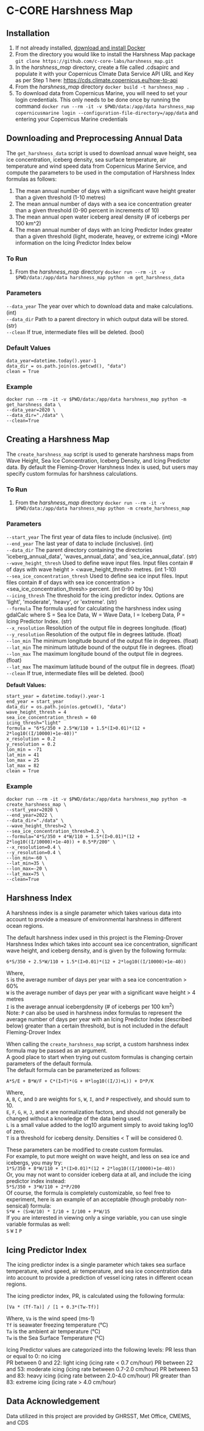 # C-CORE Harshness Map

## Installation

1. If not already installed, [download and install Docker](https://docs.docker.com/engine/install/)
2. From the directory you would like to install the Harshness Map package `git clone https://github.com/c-core-labs/harshness_map.git`
3. In the *harshness_map* directory, create a file called .cdsapirc and populate it with your Copernicus Clmate Data Service API URL and Key as per Step 1 here: https://cds.climate.copernicus.eu/how-to-api
4. From the *harshness_map* directory `docker build -t harshness_map .`
5. To download data from Copernicus Marine, you will need to set your login credentials. This only needs to be done once by running the command `docker run --rm -it -v $PWD/data:/app/data harshness_map copernicusmarine login --configuration-file-directory=/app/data` and entering your Copernicus Marine credentials

## Downloading and Preprocessing Annual Data
The `get_harshness_data` script is used to download annual wave height, sea ice concentration, iceberg density, sea surface temperature, air temperature and wind speed data
from Copernicus Marine Service, and compute the parameters to be used in the computation of Harshness Index formulas as follows:
1. The mean annual number of days with a significant wave height greater than a given threshold (1-10 metres)
2. The mean annual number of days with a sea ice concentration greater than a given threshold (0-90 percent in increments of 10)
3. The mean annual open water iceberg areal density (# of icebergs per 100 km^2)
4. The mean annual number of days with an Icing Predictor Index greater than a given threshold (light, moderate, heavey, or extreme icing) *More information on the Icing Predictor Index below

### To Run
1. From the *harshness_map* directory `docker run --rm -it -v $PWD/data:/app/data harshness_map python -m get_harshness_data`

### Parameters
`--data_year` The year over which to download data and make calculations. (int)  
`--data_dir` Path to a parent directory in which output data will be stored. (str)  
`--clean` If true, intermediate files will be deleted. (bool)  

### Default Values
```
data_year=datetime.today().year-1  
data_dir = os.path.join(os.getcwd(), "data")  
clean = True
```

### Example
```
docker run --rm -it -v $PWD/data:/app/data harshness_map python -m get_harshness_data \
--data_year=2020 \
--data_dir="./data" \
--clean=True
```
## Creating a Harshness Map
The `create_harshness_map` script is used to generate harshness maps from Wave Height, Sea Ice Concentration, Iceberg Density, and Icing Predictor data.
By default the Fleming-Drover Harshness Index is used, but users may specify custom formulas for harshness calculations.

### To Run
1. From the *harshness_map* directory `docker run --rm -it -v $PWD/data:/app/data harshness_map python -m create_harshness_map`

### Parameters
`--start_year` The first year of data files to include (inclusive). (int)  
`--end_year` The last year of data to include (inclusive). (int)  
`--data_dir` The parent directory containing the directories 'iceberg_annual_data', 'waves_annual_data', and 'sea_ice_annual_data'. (str)  
`--wave_height_thresh` Used to define wave input files. Input files contain # of days with wave height > <wave_height_thresh> metres. (int 1-10)  
`--sea_ice_concentration_thresh` Used to define sea ice input files. Input files contain # of days with sea ice concentration > <sea_ice_concentration_thresh> percent. (int 0-90 by 10s)  
`--icing_thresh` The threshold for the icing predictor index. Options are 'light', 'moderate', 'heavy', or 'extreme'. (str)  
`--formula` The formula used for calculating the harshness index using gdalCalc where S = Sea Ice Data, W = Wave Data, I = Iceberg Data, P = Icing Predictor Index. (str)  
`--x_resolution` Resolution of the output file in degrees longitude. (float)  
`--y_resolution` Resolution of the output file in degrees latitude. (float)  
`--lon_min` The minimum longitude bound of the output file in degrees. (float)  
`--lat_min` The minimum latitude bound of the output file in degrees. (float)  
`--lon_max` The maximum longitude bound of the output file in degrees. (float)  
`--lat_max` The maximum latitude bound of the output file in degrees. (float)  
`--clean` If true, intermediate files will be deleted. (bool)  

**Default Values:**  
```
start_year = datetime.today().year-1  
end_year = start_year  
data_dir = os.path.join(os.getcwd(), "data")  
wave_height_thresh = 4  
sea_ice_concentration_thresh = 60  
icing_thresh="light"  
formula = "6*S/350 + 2.5*W/110 + 1.5*(I>0.01)*(12 + 2*log10((I/10000)+1e-40))"  
x_resolution = 0.2  
y_resolution = 0.2  
lon_min = -71  
lat_min = 41  
lon_max = 25  
lat_max = 82  
clean = True  
```

### Example
```
docker run --rm -it -v $PWD/data:/app/data harshness_map python -m create_harshness_map \
--start_year=2020 \
--end_year=2022 \
--data_dir="./data" \
--wave_height_thresh=2 \
--sea_ice_concentration_thresh=0.2 \
--formula="4*S/350 + 4*W/110 + 1.5*(I>0.01)*(12 + 2*log10((I/10000)+1e-40)) + 0.5*P/200" \
--x_resolution=0.4 \
--y_resolution=0.4 \
--lon_min=-60 \
--lat_min=35 \
--lon_max=-20 \
--lat_max=75 \
--clean=True
```

## Harshness Index
A harshness index is a single parameter which takes various data into account to provide a measure of environmental harshness in different ocean regions.  
  
The default harshness index used in this project is the Fleming-Drover Harshness Index which takes into account sea ice concentration, significant wave height, and iceberg density, and is given by the following formula:  
  
`6*S/350 + 2.5*W/110 + 1.5*(I>0.01)*(12 + 2*log10((I/10000)+1e-40))`  
  
Where,  
`S` is the average number of days per year with a sea ice concentration > 60%  
`W` is the average number of days per year with a significant wave height > 4 metres  
`I` is the average annual icebergdensity (# of icebergs per 100 km<sup>2</sup>)  
Note: `P` can also be used in harshness index formulas to represent the average number of days per year with an Icing Predictor Index (described below) greater than a certain threshold, but is not included in the default Fleming-Drover Index
  
When calling the `create_harshness_map` script, a custom harshness index formula may be passed as an argument.  
A good place to start when trying out custom formulas is changing certain parameters of the default formula.  
The default formula can be parameterized as follows:  
  
`A*S/E + B*W/F + C*(I>T)*(G + H*log10((I/J)+L)) + D*P/K`  

Where,  
`A`, `B`, `C`, and `D` are weights for `S`, `W`, `I`, and `P` respectively, and should sum to 10.  
`E`, `F`, `G`, `H`, `J`, and `K` are normalization factors, and should not generally be changed without a knowledge of the data being used.  
`L` is a small value added to the log10 argument simply to avoid taking log10 of zero.  
`T` is a threshold for iceberg density. Densities < T will be considered 0.  

These parameters can be modified to create custom formulas.  
For example, to put more weight on wave height, and less on sea ice and icebergs, you may try:  
`1*S/350 + 8*W/110 + 1*(I>0.01)*(12 + 2*log10((I/10000)+1e-40))`  
Or, you may not want to consider iceberg data at all, and include the icing predictor index instead:  
`5*S/350 + 3*W/110 + 2*P/200`  
Of course, the formula is completely customizable, so feel free to experiment, here is an example of an acceptable (though probably non-sensical) formula:  
`S*W + (S>W/10) * I/10 + I/100 + P*W/15`  
If you are interested in viewing only a singe variable, you can use single variable formulas as well:  
`S`
`W`
`I`
`P`

## Icing Predictor Index
The icing predictor index is a single parameter which takes sea surface temperature, wind speed, air temperature, and sea ice concentration data into account to provide a prediction of vessel icing rates in different ocean regions.  

The icing predictor index, PR, is calculated using the following formula:

`[Va * (Tf-Ta)] / [1 + 0.3*(Tw-Tf)]`

Where,
`Va` is the wind speed (ms-1)  
`Tf` is seawater freezing temperature (°C)  
`Ta` is the ambient air temperature (°C)  
`Tw` is the Sea Surface Temperature (°C)  

Icing Predictor values are categorized into the following levels:
PR less than or equal to 0:  no icing  
PR between 0 and 22:         light icing (icing rate < 0.7 cm/hour)
PR between 22 and 53:        moderate icing (icing rate between 0.7-2.0 cm/hour)
PR between 53 and 83:        heavy icing (icing rate between 2.0-4.0 cm/hour)
PR greater than 83:          extreme icing (icing rate > 4.0 cm/hour)

## Data Acknowledgement
Data utilized in this project are provided by GHRSST, Met Office, CMEMS, and CDS


